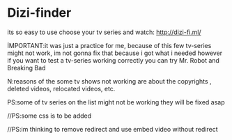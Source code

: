 # Dizi-finder
its so easy to use choose your tv series and watch: http://dizi-fi.ml/

İMPORTANT:it was just a practice for me, because of this few tv-series might not work, im not gonna fix that because i got what i needed however if you want to test a tv-series working correctly you can try Mr. Robot and Breaking Bad

N:reasons of the some tv shows not working are about the copyrights , deleted videos, relocated videos, etc.

PS:some of tv series on the list might not be working they will be fixed asap



//PS:some css is to be added

//PS:im thinking to remove redirect and use embed video without redirect
